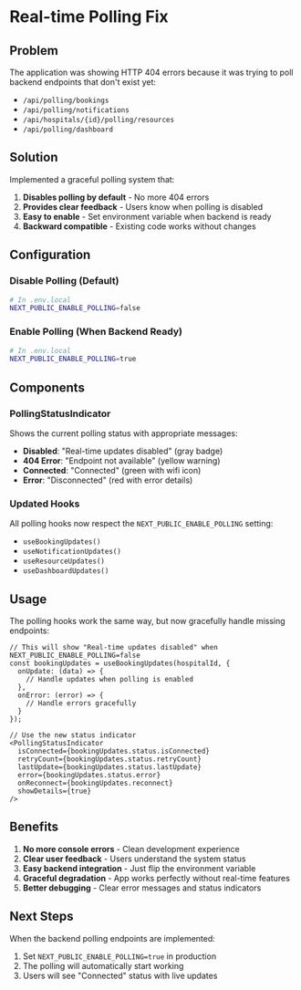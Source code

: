# Real-time Polling Fix

## Problem
The application was showing HTTP 404 errors because it was trying to poll backend endpoints that don't exist yet:
- `/api/polling/bookings`
- `/api/polling/notifications`
- `/api/hospitals/{id}/polling/resources`
- `/api/polling/dashboard`

## Solution
Implemented a graceful polling system that:

1. **Disables polling by default** - No more 404 errors
2. **Provides clear feedback** - Users know when polling is disabled
3. **Easy to enable** - Set environment variable when backend is ready
4. **Backward compatible** - Existing code works without changes

## Configuration

### Disable Polling (Default)
```bash
# In .env.local
NEXT_PUBLIC_ENABLE_POLLING=false
```

### Enable Polling (When Backend Ready)
```bash
# In .env.local
NEXT_PUBLIC_ENABLE_POLLING=true
```

## Components

### PollingStatusIndicator
Shows the current polling status with appropriate messages:
- **Disabled**: "Real-time updates disabled" (gray badge)
- **404 Error**: "Endpoint not available" (yellow warning)
- **Connected**: "Connected" (green with wifi icon)
- **Error**: "Disconnected" (red with error details)

### Updated Hooks
All polling hooks now respect the `NEXT_PUBLIC_ENABLE_POLLING` setting:
- `useBookingUpdates()`
- `useNotificationUpdates()`
- `useResourceUpdates()`
- `useDashboardUpdates()`

## Usage

The polling hooks work the same way, but now gracefully handle missing endpoints:

```tsx
// This will show "Real-time updates disabled" when NEXT_PUBLIC_ENABLE_POLLING=false
const bookingUpdates = useBookingUpdates(hospitalId, {
  onUpdate: (data) => {
    // Handle updates when polling is enabled
  },
  onError: (error) => {
    // Handle errors gracefully
  }
});

// Use the new status indicator
<PollingStatusIndicator
  isConnected={bookingUpdates.status.isConnected}
  retryCount={bookingUpdates.status.retryCount}
  lastUpdate={bookingUpdates.status.lastUpdate}
  error={bookingUpdates.status.error}
  onReconnect={bookingUpdates.reconnect}
  showDetails={true}
/>
```

## Benefits

1. **No more console errors** - Clean development experience
2. **Clear user feedback** - Users understand the system status
3. **Easy backend integration** - Just flip the environment variable
4. **Graceful degradation** - App works perfectly without real-time features
5. **Better debugging** - Clear error messages and status indicators

## Next Steps

When the backend polling endpoints are implemented:
1. Set `NEXT_PUBLIC_ENABLE_POLLING=true` in production
2. The polling will automatically start working
3. Users will see "Connected" status with live updates